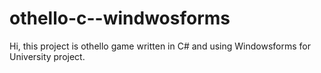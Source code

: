 # othello-c--windwosforms

Hi, 
this project is othello game written in C# and using Windowsforms for University project.
